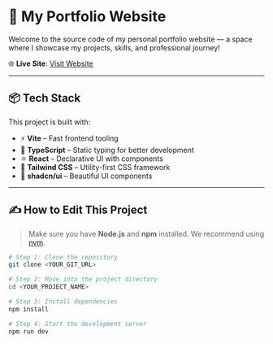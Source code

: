 # 🚀 My Portfolio Website

Welcome to the source code of my personal portfolio website — a space where I showcase my projects, skills, and professional journey!

🌐 **Live Site**: [Visit Website](https://yourdomain.com)

---

## 📦 Tech Stack

This project is built with:

- ⚡ **Vite** – Fast frontend tooling
- 🧠 **TypeScript** – Static typing for better development
- ⚛️ **React** – Declarative UI with components
- 💅 **Tailwind CSS** – Utility-first CSS framework
- 🎨 **shadcn/ui** – Beautiful UI components

---

## ✍️ How to Edit This Project

> Make sure you have **Node.js** and **npm** installed. We recommend using [nvm](https://github.com/nvm-sh/nvm#installing-and-updating).

```bash
# Step 1: Clone the repository
git clone <YOUR_GIT_URL>

# Step 2: Move into the project directory
cd <YOUR_PROJECT_NAME>

# Step 3: Install dependencies
npm install

# Step 4: Start the development server
npm run dev
